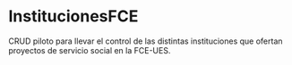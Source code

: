 # InstitucionesFCE
CRUD piloto para llevar el control de las distintas instituciones que ofertan proyectos de servicio social en la FCE-UES.
